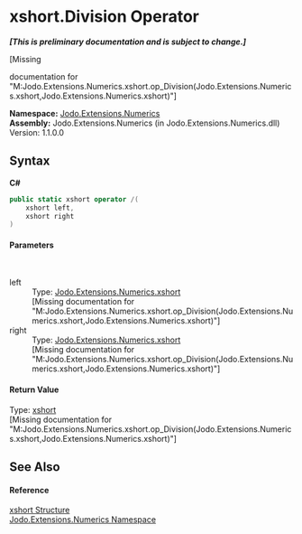 # xshort.Division Operator 
 _**\[This is preliminary documentation and is subject to change.\]**_

\[Missing <summary> documentation for "M:Jodo.Extensions.Numerics.xshort.op_Division(Jodo.Extensions.Numerics.xshort,Jodo.Extensions.Numerics.xshort)"\]

**Namespace:**&nbsp;<a href="N_Jodo_Extensions_Numerics">Jodo.Extensions.Numerics</a><br />**Assembly:**&nbsp;Jodo.Extensions.Numerics (in Jodo.Extensions.Numerics.dll) Version: 1.1.0.0

## Syntax

**C#**<br />
``` C#
public static xshort operator /(
	xshort left,
	xshort right
)
```


#### Parameters
&nbsp;<dl><dt>left</dt><dd>Type: <a href="T_Jodo_Extensions_Numerics_xshort">Jodo.Extensions.Numerics.xshort</a><br />\[Missing <param name="left"/> documentation for "M:Jodo.Extensions.Numerics.xshort.op_Division(Jodo.Extensions.Numerics.xshort,Jodo.Extensions.Numerics.xshort)"\]</dd><dt>right</dt><dd>Type: <a href="T_Jodo_Extensions_Numerics_xshort">Jodo.Extensions.Numerics.xshort</a><br />\[Missing <param name="right"/> documentation for "M:Jodo.Extensions.Numerics.xshort.op_Division(Jodo.Extensions.Numerics.xshort,Jodo.Extensions.Numerics.xshort)"\]</dd></dl>

#### Return Value
Type: <a href="T_Jodo_Extensions_Numerics_xshort">xshort</a><br />\[Missing <returns> documentation for "M:Jodo.Extensions.Numerics.xshort.op_Division(Jodo.Extensions.Numerics.xshort,Jodo.Extensions.Numerics.xshort)"\]

## See Also


#### Reference
<a href="T_Jodo_Extensions_Numerics_xshort">xshort Structure</a><br /><a href="N_Jodo_Extensions_Numerics">Jodo.Extensions.Numerics Namespace</a><br />